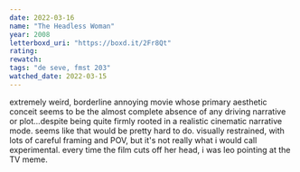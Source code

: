 ```yaml
---
date: 2022-03-16
name: "The Headless Woman"
year: 2008
letterboxd_uri: "https://boxd.it/2Fr8Qt"
rating: 
rewatch: 
tags: "de seve, fmst 203"
watched_date: 2022-03-15
---
```


extremely weird, borderline annoying movie whose primary aesthetic conceit seems to be the almost complete absence of any driving narrative or plot...despite being quite firmly rooted in a realistic cinematic narrative mode. seems like that would be pretty hard to do. visually restrained, with lots of careful framing and POV, but it's not really what i would call experimental. every time the film cuts off her head, i was leo pointing at the TV meme.
